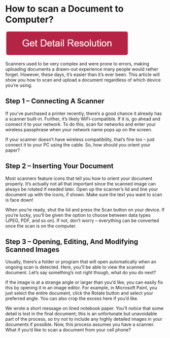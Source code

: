 # How to scan a Document to Computer?


[![how to scan a document to computer](redd.png)](https://github.com/mytechspot/how.to.scan.a.document.to.computer)


Scanners used to be very complex and were prone to errors, making uploading documents a drawn-out experience many people would rather forget. However, these days, it’s easier than it’s ever been. This article will show you how to scan and upload a document regardless of which device you’re using.


## Step 1 – Connecting A Scanner
If you’ve purchased a printer recently, there’s a good chance it already has a scanner built-in. Further, it’s likely WiFi-compatible. If it is, go ahead and connect it to your network. To do this, scan for networks and enter your wireless passphrase when your network name pops up on the screen.

If your scanner doesn’t have wireless compatibility, that’s fine too – just connect it to your PC using the cable. So, how should you orient your paper?

## Step 2 – Inserting Your Document
Most scanners feature icons that tell you how to orient your document properly. It’s actually not all that important since the scanned image can always be rotated if needed later. Open up the scanner’s lid and line your document up with the icons, if shown. Make sure the text you want to scan is face down!

When you’re ready, shut the lid and press the Scan button on your device. If you’re lucky, you’ll be given the option to choose between data types (JPEG, PDF, and so on). If not, don’t worry – everything can be converted once the scan is on the computer.

## Step 3 – Opening, Editing, And Modifying Scanned Images
Usually, there’s a folder or program that will open automatically when an ongoing scan is detected. Here, you’ll be able to view the scanned document. Let’s say something’s not right though, what do you do next?

If the image is at a strange angle or larger than you’d like, you can easily fix this by opening it in an image editor. For example, in Microsoft Paint, you just select the entire document, click the Rotate button and select your preferred angle. You can also crop the excess here if you’d like.

We wrote a short message on lined notebook paper. You’ll notice that some detail is lost in the final document; this is an unfortunate but unavoidable part of the process, so try not to include any highly detailed images in your documents if possible. Now, this process assumes you have a scanner. What if you’d like to scan a document from your cell phone?
